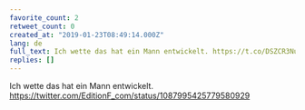 ```yaml
---
favorite_count: 2
retweet_count: 0
created_at: "2019-01-23T08:49:14.000Z"
lang: de
full_text: Ich wette das hat ein Mann entwickelt. https://t.co/DSZCR3Nubr
replies: []
---
```


Ich wette das hat ein Mann entwickelt.
<https://twitter.com/EditionF_com/status/1087995425779580929>
